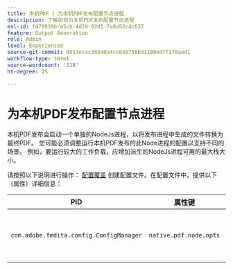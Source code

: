 ```yaml
---
title: 本机PDF | 为本机PDF发布配置节点进程
description: 了解如何为本机PDF发布配置节点进程
exl-id: f470939b-a5cb-4d28-92d1-7a0a52c4c637
feature: Output Generation
role: Admin
level: Experienced
source-git-commit: 0513ecac38840a4cc649758bd1180edff1f8aed1
workflow-type: tm+mt
source-wordcount: '118'
ht-degree: 1%

---
```


# 为本机PDF发布配置节点进程

本机PDF发布会启动一个单独的NodeJs进程，以将发布进程中生成的文件转换为最终PDF。 您可能必须调整运行本机PDF发布的此Node进程的配置以支持不同的场景。 例如，要运行较大的工作负载，应增加派生的NodeJs进程可用的最大栈大小。

请按照以下说明进行操作： [配置覆盖](../cs-install-guide/download-install-additional-config-override.md) 创建配置文件。在配置文件中，提供以下（属性）详细信息：

| PID | 属性键 | 属性值 |
|---|---|---|
| `com.adobe.fmdita.config.ConfigManager` | `native.pdf.node.opts` | 用于设置任何标准的字符串值 `NODE_OPTIONS`.<BR> 默认值：“” |
